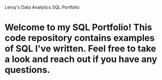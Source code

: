 Leroy's Data Analytics SQL Portfolio
# Welcome to my SQL Portfolio! This code repository contains examples of SQL I've written. Feel free to take a look and reach out if you have any questions.
